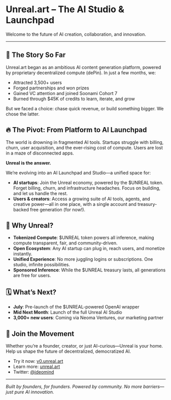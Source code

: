 # Unreal.art – The AI Studio & Launchpad

Welcome to the future of AI creation, collaboration, and innovation.

---

## 🚀 The Story So Far

Unreal.art began as an ambitious AI content generation platform, powered by proprietary decentralized compute (dePin). In just a few months, we:

- Attracted 3,500+ users
- Forged partnerships and won prizes
- Gained VC attention and joined Soonami Cohort 7
- Burned through $45K of credits to learn, iterate, and grow

But we faced a choice: chase quick revenue, or build something bigger. We chose the latter.

## 🔥 The Pivot: From Platform to AI Launchpad

The world is drowning in fragmented AI tools. Startups struggle with billing, churn, user acquisition, and the ever-rising cost of compute. Users are lost in a maze of disconnected apps.

**Unreal is the answer.**

We’re evolving into an AI Launchpad and Studio—a unified space for:

- **AI startups**: Join the Unreal economy, powered by the $UNREAL token. Forget billing, churn, and infrastructure headaches. Focus on building, and let us handle the rest.
- **Users & creators**: Access a growing suite of AI tools, agents, and creative power—all in one place, with a single account and treasury-backed free generation (for now!).

## 💎 Why Unreal?

- **Tokenized Compute**: $UNREAL token powers all inference, making compute transparent, fair, and community-driven.
- **Open Ecosystem**: Any AI startup can plug in, reach users, and monetize instantly.
- **Unified Experience**: No more juggling logins or subscriptions. One studio, infinite possibilities.
- **Sponsored Inference**: While the $UNREAL treasury lasts, all generations are free for users.

## 🗓️ What’s Next?

- **July**: Pre-launch of the $UNREAL-powered OpenAI wrapper
- **Mid Next Month**: Launch of the full Unreal AI Studio
- **3,000+ new users**: Coming via Neoma Ventures, our marketing partner

## 🤝 Join the Movement

Whether you’re a founder, creator, or just AI-curious—Unreal is your home. Help us shape the future of decentralized, democratized AI.

- Try it now: [v0.unreal.art](https://v0.unreal.art)
- Learn more: [unreal.art](https://art.unreal.art)
- Twitter: [@ideomind](https://twitter.com/ideomind)

---

_Built by founders, for founders. Powered by community. No more barriers—just pure AI innovation._
